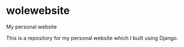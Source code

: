 # wolewebsite
My personal website

This is a repository for my personal website which I built using Django. 
